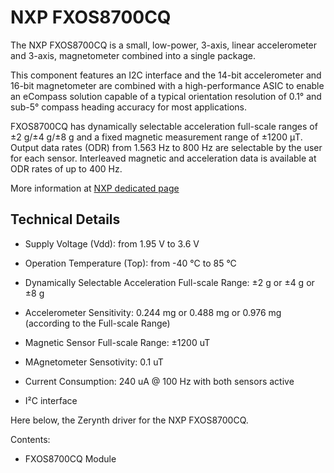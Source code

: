 # NXP FXOS8700CQ

The NXP FXOS8700CQ is a small, low-power, 3-axis, linear accelerometer and 3-axis, magnetometer combined into a single package.

This component features an I2C interface and the 14-bit accelerometer and 16-bit magnetometer are combined with a high-performance ASIC to enable an eCompass solution capable of a typical orientation resolution of 0.1° and sub-5° compass heading accuracy for most applications.

FXOS8700CQ has dynamically selectable acceleration full-scale ranges of ±2 g/±4 g/±8 g and a fixed magnetic measurement range of ±1200 μT. Output data rates (ODR) from 1.563 Hz to 800 Hz are selectable by the user for each sensor. Interleaved magnetic and acceleration data is
available at ODR rates of up to 400 Hz.

More information at [NXP dedicated page](http://www.nxp.com/products/sensors/6-axis-sensors/digital-sensor-3d-accelerometer-2g-4g-8g-plus-3d-magnetometer:FXOS8700CQ)

## Technical Details


* Supply Voltage (Vdd): from 1.95 V to 3.6 V


* Operation Temperature (Top): from -40 °C to 85 °C


* Dynamically Selectable Acceleration Full-scale Range: ±2 g or ±4 g or ±8 g


* Accelerometer Sensitivity: 0.244 mg or 0.488 mg or 0.976 mg (according to the Full-scale Range)


* Magnetic Sensor Full-scale Range: ±1200 uT


* MAgnetometer Sensotivity: 0.1 uT


* Current Consumption: 240 uA @ 100 Hz with both sensors active


* I²C interface

Here below, the Zerynth driver for the NXP FXOS8700CQ.

Contents:


* FXOS8700CQ Module
